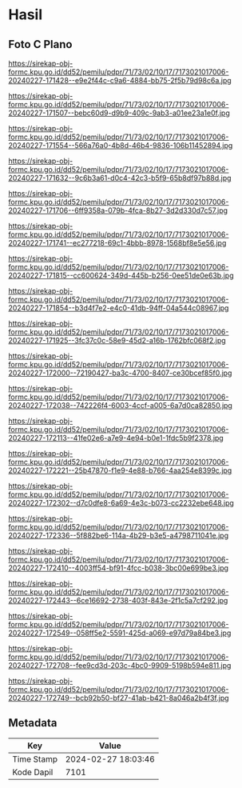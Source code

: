 # Hasil

## Foto C Plano

https://sirekap-obj-formc.kpu.go.id/dd52/pemilu/pdpr/71/73/02/10/17/7173021017006-20240227-171428--e9e2f44c-c9a6-4884-bb75-2f5b79d98c6a.jpg

https://sirekap-obj-formc.kpu.go.id/dd52/pemilu/pdpr/71/73/02/10/17/7173021017006-20240227-171507--bebc60d9-d9b9-409c-9ab3-a01ee23a1e0f.jpg

https://sirekap-obj-formc.kpu.go.id/dd52/pemilu/pdpr/71/73/02/10/17/7173021017006-20240227-171554--566a76a0-4b8d-46b4-9836-106b11452894.jpg

https://sirekap-obj-formc.kpu.go.id/dd52/pemilu/pdpr/71/73/02/10/17/7173021017006-20240227-171632--9c6b3a61-d0c4-42c3-b5f9-65b8df97b88d.jpg

https://sirekap-obj-formc.kpu.go.id/dd52/pemilu/pdpr/71/73/02/10/17/7173021017006-20240227-171706--6ff9358a-079b-4fca-8b27-3d2d330d7c57.jpg

https://sirekap-obj-formc.kpu.go.id/dd52/pemilu/pdpr/71/73/02/10/17/7173021017006-20240227-171741--ec277218-69c1-4bbb-8978-1568bf8e5e56.jpg

https://sirekap-obj-formc.kpu.go.id/dd52/pemilu/pdpr/71/73/02/10/17/7173021017006-20240227-171815--cc600624-349d-445b-b256-0ee51de0e63b.jpg

https://sirekap-obj-formc.kpu.go.id/dd52/pemilu/pdpr/71/73/02/10/17/7173021017006-20240227-171854--b3d4f7e2-e4c0-41db-94ff-04a544c08967.jpg

https://sirekap-obj-formc.kpu.go.id/dd52/pemilu/pdpr/71/73/02/10/17/7173021017006-20240227-171925--3fc37c0c-58e9-45d2-a16b-1762bfc068f2.jpg

https://sirekap-obj-formc.kpu.go.id/dd52/pemilu/pdpr/71/73/02/10/17/7173021017006-20240227-172000--72190427-ba3c-4700-8407-ce30bcef85f0.jpg

https://sirekap-obj-formc.kpu.go.id/dd52/pemilu/pdpr/71/73/02/10/17/7173021017006-20240227-172038--742226f4-6003-4ccf-a005-6a7d0ca82850.jpg

https://sirekap-obj-formc.kpu.go.id/dd52/pemilu/pdpr/71/73/02/10/17/7173021017006-20240227-172113--41fe02e6-a7e9-4e94-b0e1-1fdc5b9f2378.jpg

https://sirekap-obj-formc.kpu.go.id/dd52/pemilu/pdpr/71/73/02/10/17/7173021017006-20240227-172221--25b47870-f1e9-4e88-b766-4aa254e8399c.jpg

https://sirekap-obj-formc.kpu.go.id/dd52/pemilu/pdpr/71/73/02/10/17/7173021017006-20240227-172302--d7c0dfe8-6a69-4e3c-b073-cc2232ebe648.jpg

https://sirekap-obj-formc.kpu.go.id/dd52/pemilu/pdpr/71/73/02/10/17/7173021017006-20240227-172336--5f882be6-114a-4b29-b3e5-a4798711041e.jpg

https://sirekap-obj-formc.kpu.go.id/dd52/pemilu/pdpr/71/73/02/10/17/7173021017006-20240227-172410--4003ff54-bf91-4fcc-b038-3bc00e699be3.jpg

https://sirekap-obj-formc.kpu.go.id/dd52/pemilu/pdpr/71/73/02/10/17/7173021017006-20240227-172443--6ce16692-2738-403f-843e-2f1c5a7cf292.jpg

https://sirekap-obj-formc.kpu.go.id/dd52/pemilu/pdpr/71/73/02/10/17/7173021017006-20240227-172549--058ff5e2-5591-425d-a069-e97d79a84be3.jpg

https://sirekap-obj-formc.kpu.go.id/dd52/pemilu/pdpr/71/73/02/10/17/7173021017006-20240227-172708--fee9cd3d-203c-4bc0-9909-5198b594e811.jpg

https://sirekap-obj-formc.kpu.go.id/dd52/pemilu/pdpr/71/73/02/10/17/7173021017006-20240227-172749--bcb92b50-bf27-41ab-b421-8a046a2b4f3f.jpg


## Metadata

| Key        | Value               |
| ---------- | ------------------- |
| Time Stamp | 2024-02-27 18:03:46 |
| Kode Dapil | 7101                |



